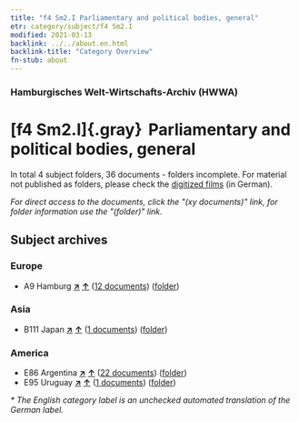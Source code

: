 ```yaml
---
title: "f4 Sm2.I Parliamentary and political bodies, general"
etr: category/subject/f4 Sm2.I
modified: 2021-03-13
backlink: ../../about.en.html
backlink-title: "Category Overview"
fn-stub: about
---
```


### Hamburgisches Welt-Wirtschafts-Archiv (HWWA)
# [f4 Sm2.I]{.gray}&#8201; Parliamentary and political bodies, general&#160; 





In total 4 subject folders, 36 documents - folders incomplete.
For material not published as folders, please check the [digitized films](/film/h1_sh) (in German).

_For direct access to the documents, click the "(xy documents)" link, for folder information use the "(folder)" link._

## Subject archives



### Europe

- A9 Hamburg [**&nearr;**](../../../geo/i/140905/about.en.html "Hamburg (all folders)") [**&uarr;**](../../../geo/about.en.html#A9 "Country category system") (<a href="https://pm20.zbw.eu/dfgview/sh/140905,144358" title="about: Hamburg : Parliamentary and political bodies, general" target="_blank">12 documents</a>) ([folder](http://purl.org/pressemappe20/folder/sh/140905,144358))

### Asia

- B111 Japan [**&nearr;**](../../../geo/i/141272/about.en.html "Japan (all folders)") [**&uarr;**](../../../geo/about.en.html#B111 "Country category system") (<a href="https://pm20.zbw.eu/dfgview/sh/141272,144358" title="about: Japan : Parliamentary and political bodies, general" target="_blank">1 documents</a>) ([folder](http://purl.org/pressemappe20/folder/sh/141272,144358))

### America

- E86 Argentina [**&nearr;**](../../../geo/i/141692/about.en.html "Argentina (all folders)") [**&uarr;**](../../../geo/about.en.html#E86 "Country category system") (<a href="https://pm20.zbw.eu/dfgview/sh/141692,144358" title="about: Argentina : Parliamentary and political bodies, general" target="_blank">22 documents</a>) ([folder](http://purl.org/pressemappe20/folder/sh/141692,144358))
- E95 Uruguay [**&nearr;**](../../../geo/i/141695/about.en.html "Uruguay (all folders)") [**&uarr;**](../../../geo/about.en.html#E95 "Country category system") (<a href="https://pm20.zbw.eu/dfgview/sh/141695,144358" title="about: Uruguay : Parliamentary and political bodies, general" target="_blank">1 documents</a>) ([folder](http://purl.org/pressemappe20/folder/sh/141695,144358))


_* The English category label is an unchecked automated translation of the German label._

